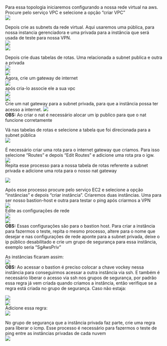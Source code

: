 Para essa topologia iniciaremos configurando a nossa rede virtual na aws. Procure pelo serviço VPC e selecione a opção “criar VPC”   
![][image2]

Depois crie as subnets da rede virtual. Aqui usaremos uma pública, para nossa instancia gerenciadora e uma privada para a instância que será usada de teste para nossa VPN.  
![][image12]  
![][image10]

Depois crie duas tabelas de rotas. Uma relacionada a subnet publica e outra a privada   
![][image5]  
![][image17]  
Agora, crie um gateway de internet   
![][image1]  
após cria-lo associe ele a sua vpc   
![][image13]  
![][image4]  
Crie um nat gateway para a subnet privada, para que a instância possa ter acesso a internet. ![][image19]  
**OBS:** Ao criar o nat é necessário alocar um ip publico para que o nat funcione corretamente

Vá nas tabelas de rotas e selecione a tabela que foi direcionada para a subnet pública  
![][image7]

É necessário criar uma rota para o internet gateway que criamos. Para isso selecione “Routes” e depois “Edit Routes” e adicione uma rota pra o igw.  
![][image8]  
Repita esse processo para a nossa tabela de rotas referente a subnet privada e adicione uma rota para o nosso nat gateway 

![][image3]

Após esse processo procure pelo serviço EC2 e selecione a opção “instâncias” e depois  “criar instância”. Criaremos duas instâncias. Uma para ser nosso bastion-host e outra para testar o ping após criarmos a VPN   
![][image6]  
Edite as configurações de rede   
![][image14]  
![][image18]  
**OBS:** Essas configurações são para o bastion host. Para criar a instância para fazermos o teste, repita o mesmo processo, altere para o nome que desejar e nas configurações de rede aponte para a subnet privada, deixe o ip público desabilitado e crie um grupo de segurança para essa instância, exemplo seria “SgAwsPriv”

As instâncias ficaram assim:  
![][image16]  
**OBS:** Ao acessar o bastion é preciso colocar a chave vockey nessa instância para conseguirmos acessar a outra instância via ssh. E também é necessário liberar o acesso via ssh nos grupos de segurança, por padrão essa regra já vem criada quando criamos a instância, então verifique se a regra está criada no grupo de segurança. Caso não estaja:  

![][image20]  
![][image15]  
Adicione essa regra:   
![][image9]

No grupo de segurança que a instância privada faz parte, crie uma regra para liberar o icmp. Esse processo é necessário para fazermos o teste de ping entre as instâncias privadas de cada nuvem   
![][image11]  


[image1]: imagens/image1.png

[image2]: imagens/image2.png

[image3]: imagens/image3.png

[image4]: imagens/image4.png

[image5]: imagens/image5.png

[image6]: imagens/image6.png

[image7]: imagens/image7.png

[image8]: imagens/image8.png

[image9]: imagens/image9.png

[image10]: imagens/image10.png

[image11]: imagens/image11.png

[image12]: imagens/image12.png

[image13]: imagens/image13.png

[image14]: imagens/image14.png

[image15]: imagens/image15.png

[image16]: imagens/image16.png

[image17]: imagens/image17.png

[image18]: imagens/image18.png

[image19]: imagens/image19.png

[image20]: imagens/image20.png